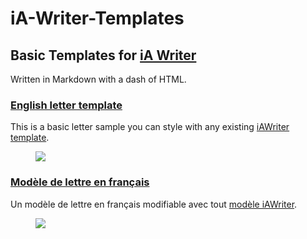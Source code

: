 # iA-Writer-Templates
## Basic Templates for [iA Writer](https://ia.net/writer) 

Written in Markdown with a dash of HTML. 

### [English letter template](https://github.com/YJPL/iA-Writer-Templates/blob/master/Letter_01.txt)
This is a basic letter sample you can style with any existing [iAWriter template](https://ia.net/writer/templates). 

<figure>
<a href="https://github.com/YJPL/iA-Writer-Templates/blob/master/Letter_01.txt"><img src="https://raw.githubusercontent.com/YJPL/iA-Writer-Templates/master/Preview/iAWriter_English_letter_01_template_preview.png"/></a>
</figure>

### [Modèle de lettre en français](https://github.com/YJPL/iA-Writer-Templates/blob/master/Lettre_01.txt) 
Un modèle de lettre en français modifiable avec tout [modèle iAWriter](https://ia.net/writer/templates). 

<figure>
<a href="https://github.com/YJPL/iA-Writer-Templates/blob/master/Lettre_01.txt"><img src="https://raw.githubusercontent.com/YJPL/iA-Writer-Templates/master/Preview/iAWriter_Francais_modele-lettre_01_preview.png"/></a>
</figure>

